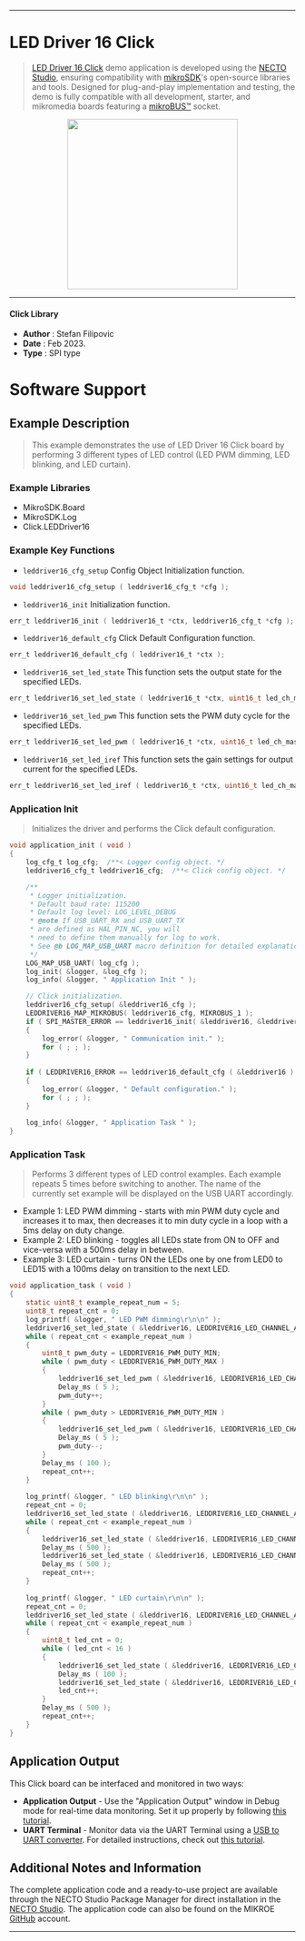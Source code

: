
---
# LED Driver 16 Click

> [LED Driver 16 Click](https://www.mikroe.com/?pid_product=MIKROE-5534) demo application is developed using
the [NECTO Studio](https://www.mikroe.com/necto), ensuring compatibility with [mikroSDK](https://www.mikroe.com/mikrosdk)'s
open-source libraries and tools. Designed for plug-and-play implementation and testing, the demo is fully compatible with
all development, starter, and mikromedia boards featuring a [mikroBUS&trade;](https://www.mikroe.com/mikrobus) socket.

<p align="center">
  <img src="https://www.mikroe.com/?pid_product=MIKROE-5534&image=1" height=300px>
</p>

---

#### Click Library

- **Author**        : Stefan Filipovic
- **Date**          : Feb 2023.
- **Type**          : SPI type

# Software Support

## Example Description

> This example demonstrates the use of LED Driver 16 Click board by performing 3 different types of LED control (LED PWM dimming, LED blinking, and LED curtain).

### Example Libraries

- MikroSDK.Board
- MikroSDK.Log
- Click.LEDDriver16

### Example Key Functions

- `leddriver16_cfg_setup` Config Object Initialization function.
```c
void leddriver16_cfg_setup ( leddriver16_cfg_t *cfg );
```

- `leddriver16_init` Initialization function.
```c
err_t leddriver16_init ( leddriver16_t *ctx, leddriver16_cfg_t *cfg );
```

- `leddriver16_default_cfg` Click Default Configuration function.
```c
err_t leddriver16_default_cfg ( leddriver16_t *ctx );
```

- `leddriver16_set_led_state` This function sets the output state for the specified LEDs.
```c
err_t leddriver16_set_led_state ( leddriver16_t *ctx, uint16_t led_ch_mask, uint8_t state );
```

- `leddriver16_set_led_pwm` This function sets the PWM duty cycle for the specified LEDs.
```c
err_t leddriver16_set_led_pwm ( leddriver16_t *ctx, uint16_t led_ch_mask, uint8_t duty_cycle );
```

- `leddriver16_set_led_iref` This function sets the gain settings for output current for the specified LEDs.
```c
err_t leddriver16_set_led_iref ( leddriver16_t *ctx, uint16_t led_ch_mask, uint8_t iref );
```

### Application Init

> Initializes the driver and performs the Click default configuration.

```c
void application_init ( void )
{
    log_cfg_t log_cfg;  /**< Logger config object. */
    leddriver16_cfg_t leddriver16_cfg;  /**< Click config object. */

    /** 
     * Logger initialization.
     * Default baud rate: 115200
     * Default log level: LOG_LEVEL_DEBUG
     * @note If USB_UART_RX and USB_UART_TX 
     * are defined as HAL_PIN_NC, you will 
     * need to define them manually for log to work. 
     * See @b LOG_MAP_USB_UART macro definition for detailed explanation.
     */
    LOG_MAP_USB_UART( log_cfg );
    log_init( &logger, &log_cfg );
    log_info( &logger, " Application Init " );

    // Click initialization.
    leddriver16_cfg_setup( &leddriver16_cfg );
    LEDDRIVER16_MAP_MIKROBUS( leddriver16_cfg, MIKROBUS_1 );
    if ( SPI_MASTER_ERROR == leddriver16_init( &leddriver16, &leddriver16_cfg ) )
    {
        log_error( &logger, " Communication init." );
        for ( ; ; );
    }
    
    if ( LEDDRIVER16_ERROR == leddriver16_default_cfg ( &leddriver16 ) )
    {
        log_error( &logger, " Default configuration." );
        for ( ; ; );
    }
    
    log_info( &logger, " Application Task " );
}
```

### Application Task

> Performs 3 different types of LED control examples. Each example repeats 5 times before
switching to another. The name of the currently set example will be displayed on the USB UART accordingly.
- Example 1:
LED PWM dimming - starts with min PWM duty cycle and increases it to max, then decreases
it to min duty cycle in a loop with a 5ms delay on duty change.
- Example 2:
LED blinking - toggles all LEDs state from ON to OFF and vice-versa with a 500ms delay in between.
- Example 3:
LED curtain - turns ON the LEDs one by one from LED0 to LED15 with a 100ms delay on transition
to the next LED.

```c
void application_task ( void )
{
    static uint8_t example_repeat_num = 5;
    uint8_t repeat_cnt = 0;
    log_printf( &logger, " LED PWM dimming\r\n\n" );
    leddriver16_set_led_state ( &leddriver16, LEDDRIVER16_LED_CHANNEL_ALL, LEDDRIVER16_LEDOUT_PWM_ALL );
    while ( repeat_cnt < example_repeat_num )
    {
        uint8_t pwm_duty = LEDDRIVER16_PWM_DUTY_MIN;
        while ( pwm_duty < LEDDRIVER16_PWM_DUTY_MAX )
        {
            leddriver16_set_led_pwm ( &leddriver16, LEDDRIVER16_LED_CHANNEL_ALL, pwm_duty );
            Delay_ms ( 5 );
            pwm_duty++;
        }
        while ( pwm_duty > LEDDRIVER16_PWM_DUTY_MIN )
        {
            leddriver16_set_led_pwm ( &leddriver16, LEDDRIVER16_LED_CHANNEL_ALL, pwm_duty );
            Delay_ms ( 5 );
            pwm_duty--;
        }
        Delay_ms ( 100 );
        repeat_cnt++;
    }
    
    log_printf( &logger, " LED blinking\r\n\n" );
    repeat_cnt = 0;
    leddriver16_set_led_state ( &leddriver16, LEDDRIVER16_LED_CHANNEL_ALL, LEDDRIVER16_LEDOUT_OFF );
    while ( repeat_cnt < example_repeat_num )
    {
        leddriver16_set_led_state ( &leddriver16, LEDDRIVER16_LED_CHANNEL_ALL, LEDDRIVER16_LEDOUT_ON );
        Delay_ms ( 500 );
        leddriver16_set_led_state ( &leddriver16, LEDDRIVER16_LED_CHANNEL_ALL, LEDDRIVER16_LEDOUT_OFF );
        Delay_ms ( 500 );
        repeat_cnt++;
    }
    
    log_printf( &logger, " LED curtain\r\n\n" );
    repeat_cnt = 0;
    leddriver16_set_led_state ( &leddriver16, LEDDRIVER16_LED_CHANNEL_ALL, LEDDRIVER16_LEDOUT_OFF );
    while ( repeat_cnt < example_repeat_num )
    {
        uint8_t led_cnt = 0;
        while ( led_cnt < 16 )
        {
            leddriver16_set_led_state ( &leddriver16, LEDDRIVER16_LED_CHANNEL_0 << led_cnt, LEDDRIVER16_LEDOUT_ON );
            Delay_ms ( 100 );
            leddriver16_set_led_state ( &leddriver16, LEDDRIVER16_LED_CHANNEL_0 << led_cnt, LEDDRIVER16_LEDOUT_OFF );
            led_cnt++;
        }
        Delay_ms ( 500 );
        repeat_cnt++;
    }
}
```

## Application Output

This Click board can be interfaced and monitored in two ways:
- **Application Output** - Use the "Application Output" window in Debug mode for real-time data monitoring.
Set it up properly by following [this tutorial](https://www.youtube.com/watch?v=ta5yyk1Woy4).
- **UART Terminal** - Monitor data via the UART Terminal using
a [USB to UART converter](https://www.mikroe.com/click/interface/usb?interface*=uart,uart). For detailed instructions,
check out [this tutorial](https://help.mikroe.com/necto/v2/Getting%20Started/Tools/UARTTerminalTool).

## Additional Notes and Information

The complete application code and a ready-to-use project are available through the NECTO Studio Package Manager for 
direct installation in the [NECTO Studio](https://www.mikroe.com/necto). The application code can also be found on
the MIKROE [GitHub](https://github.com/MikroElektronika/mikrosdk_click_v2) account.

---
